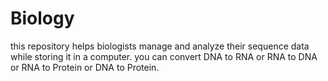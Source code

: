 # Biology

this repository helps biologists manage and analyze their sequence data while storing it in a computer. 
you can convert DNA to RNA or RNA to DNA or RNA to Protein or DNA to Protein.
